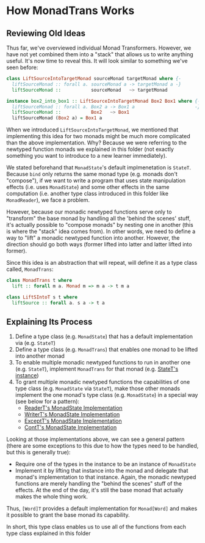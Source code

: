 # How MonadTrans Works

## Reviewing Old Ideas

Thus far, we've overviewed individual Monad Transformers. However, we have not yet combined them into a "stack" that allows us to write anything useful. It's now time to reveal this. It will look similar to something we've seen before:
```purescript
class LiftSourceIntoTargetMonad sourceMonad targetMonad where {-
  liftSourceMonad :: forall a. sourceMonad a -> targetMonad a -}
  liftSourceMonad ::           sourceMonad   ~> targetMonad

instance box2_into_box1 :: LiftSourceIntoTargetMonad Box2 Box1 where {-
  liftSourceMonad :: forall a. Box2 a -> Box1 a                      -}
  liftSourceMonad ::           Box2   ~> Box1
  liftSourceMonad (Box2 a) = Box1 a
```
When we introduced `LiftSourceIntoTargetMonad`, we mentioned that implementing this idea for two monads might be much more complicated than the above implementation. Why? Because we were referring to the newtyped function monads we explained in this folder (not exactly something you want to introduce to a new learner immediately).

We stated beforehand that `MonadState`'s default implmenetation is `StateT`. Because `bind` only returns the same monad type (e.g. monads don't "compose"), if we want to write a program that uses state manipulation effects (i.e. uses  `MonadState`) and some other effects in the same computation (i.e. another type class introduced in this folder like `MonadReader`), we face a problem.

However, because our monadic newtyped functions serve only to "transform" the base monad by handling all the 'behind the scenes' stuff, it's actually possible to "compose monads" by nesting one in another (this is where the "stack" idea comes from). In other words, we need to define a way to "lift" a monadic newtyped function into another. However, the direction should go both ways (former lifted into latter and latter lifted into former).

Since this idea is an abstraction that will repeat, will define it as a type class called, `MonadTrans`:
```purescript
class MonadTrans t where
  lift :: forall m a. Monad m => m a -> t m a

class LiftSIntoT s t where
  liftSource :: forall a. s a -> t a
```

## Explaining Its Process

1. Define a type class (e.g. `MonadState`) that has a default implementation via (e.g. `StateT`)
2. Define a type class (e.g. `MonadTrans`) that enables one monad to be lifted into another monad
3. To enable multiple monadic newtyped functions to run in another one (e.g. `StateT`), implement `MonadTrans` for that monad (e.g. [StateT's instance](https://github.com/purescript/purescript-transformers/blob/v4.1.0/src/Control/Monad/State/Trans.purs#L95))
4. To grant multiple monadic newtyped functions the capabilities of one type class (e.g. `MonadState` via `StateT`), make those other monads implement the one monad's type class (e.g. `MonadState`) in a special way (see below for a pattern):
    - [ReaderT's MonadState Implementation](https://github.com/purescript/purescript-transformers/blob/v4.1.0/src/Control/Monad/Reader/Trans.purs#L106)
    - [WriterT's MonadState Implementation](https://github.com/purescript/purescript-transformers/blob/v4.1.0/src/Control/Monad/Writer/Trans.purs#L115)
    - [ExceptT's MonadState Implementation](https://github.com/purescript/purescript-transformers/blob/v4.1.0/src/Control/Monad/Except/Trans.purs#L124)
    - [ContT's MonadState Implementation](https://github.com/purescript/purescript-transformers/blob/v4.1.0/src/Control/Monad/Cont/Trans.purs#L68)

Looking at those implementations above, we can see a general pattern (there are some exceptions to this due to how the types need to be handled, but this is generally true):
- Require one of the types in the instance to be an instance of `MonadState`
- Implement it by lifting that instance into the monad and delegate that monad's implementation to that instance. Again, the monadic newtyped functions are merely handling the "behind the scenes" stuff of the effects. At the end of the day, it's still the base monad that actually makes the whole thing work.

Thus, `[Word]T` provides a default implementation for `Monad[Word]` and makes it possible to grant the base monad its capability.

In short, this type class enables us to use all of the functions from each type class explained in this folder

